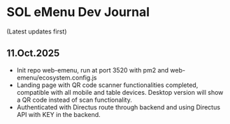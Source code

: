 # SOL eMenu Dev Journal

(Latest updates first)

## 11.Oct.2025
- Init repo web-emenu, run at port 3520 with pm2 and web-emenu/ecosystem.config.js
- Landing page with QR code scanner functionalities completed, compatible with all mobile and table devices. Desktop version will show a QR code instead of scan functionality.
- Authenticated with Directus route through backend and using Directus API with KEY in the backend.